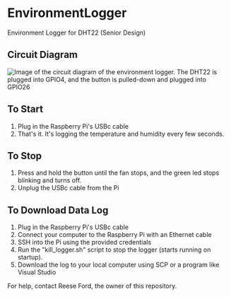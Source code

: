 # EnvironmentLogger
Environment Logger for DHT22 (Senior Design)

## Circuit Diagram
![Image of the circuit diagram of the environment logger. The DHT22 is plugged into GPIO4, and the button is pulled-down and plugged into GPIO26](https://github.com/user-attachments/assets/4c5fbeab-9ffd-4231-b6e5-af0a74767131)

## To Start
1. Plug in the Raspberry Pi's USBc cable
2. That's it. It's logging the temperature and humidity every few seconds.

## To Stop
1. Press and hold the button until the fan stops, and the green led stops blinking and turns off.
2. Unplug the USBc cable from the Pi

## To Download Data Log
1. Plug in the Raspberry Pi's USBc cable
2. Connect your computer to the Raspberry Pi with an Ethernet cable
3. SSH into the Pi using the provided credentials
4. Run the "kill_logger.sh" script to stop the logger (starts running on startup).
5. Download the log to your local computer using SCP or a program like Visual Studio

For help, contact Reese Ford, the owner of this repository.
